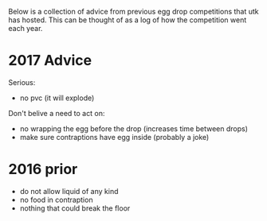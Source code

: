 Below is a collection of advice from previous egg drop competitions
that utk has hosted. This can be thought of as a log of how the
competition went each year.

# 2017 Advice

Serious:
 - no pvc (it will explode)

Don't belive a need to act on:
 - no wrapping the egg before the drop (increases time between drops)
 - make sure contraptions have egg inside (probably a joke)

# 2016 prior

 - do not allow liquid of any kind
 - no food in contraption
 - nothing that could break the floor
